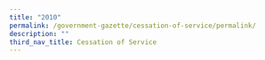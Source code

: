 ```yaml
---
title: "2010"
permalink: /government-gazette/cessation-of-service/permalink/
description: ""
third_nav_title: Cessation of Service
---
```

